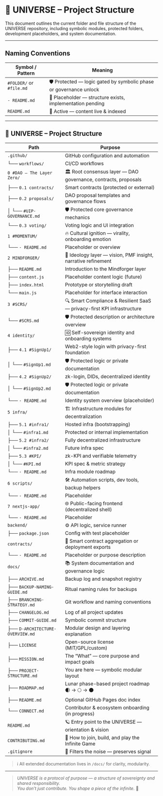 # 📂 UNIVERSE – Project Structure  
This document outlines the current folder and file structure of the UNIVERSE repository, including symbolic modules, protected folders, development placeholders, and system documentation.

---


## Naming Conventions

| Symbol / Pattern           | Meaning                                                                 |
|----------------------------|-------------------------------------------------------------------------|
| `#FOLDER/` or `#file.md`   | 🛡️ Protected — logic gated by symbolic phase or governance unlock       |
| `- README.md`              | 📎 Placeholder — structure exists, implementation pending                |
| `README.md`                | 📘 Active — content live & indexed                                       |


---


## 📂 UNIVERSE – Project Structure

| Path                             | Purpose                                                                 |
|----------------------------------|-------------------------------------------------------------------------|
| `.github/`                       | GitHub configuration and automation                                     |
| └── `workflows/`                 | CI/CD workflows                                                         |
| `0 #DAO – The Layer Zero/`       | 🏛️ Root consensus layer — DAO governance, contracts, proposals          |
| ├── `0.1 contracts/`             | Smart contracts (protected or external)                                 |
| ├── `0.2 proposals/`             | DAO proposal templates and governance flows                             |
| │   └── `#UIP-GOVERNANCE.md`     | 🛡️ Protected core governance mechanics                                   |
| └── `0.3 voting/`                | Voting logic and UI integration                                         |
| `1 #MOMENTUM/`                   | 🔥 Cultural ignition — virality, onboarding emotion                     |
| └── `- README.md`                | Placeholder or overview                                                 |
| `2 MINDFORGER/`                  | 🧠 Ideology layer — vision, PMF insight, narrative refinement           |
| ├── `README.md`                  | Introduction to the Mindforger layer                                    |
| ├── `content.js`                 | Placeholder content logic (future)                                      |
| ├── `index.html`                 | Prototype or storytelling draft                                         |
| └── `main.js`                    | Placeholder for interface interaction                                   |
| `3 #SCRS/`                       | 🔍 Smart Compliance & Resilient SaaS — privacy-first KPI infrastructure |
| └── `#SCRS.md`                   | 🛡️ Protected description or architecture overview                        |
| `4 identity/`                    | 🆔 Self-sovereign identity and onboarding systems                        |
| ├── `4.1 #SignUp1/`              | Web2-style login with privacy-first foundation                          |
| │   └── `#SignUp1.md`            | 🛡️ Protected logic or private documentation                              |
| ├── `4.2 #SignUp2/`              | zk-login, DIDs, decentralized identity                                  |
| │   └── `#SignUp2.md`            | 🛡️ Protected logic or private documentation                              |
| └── `- README.md`                | Identity system overview (placeholder)                                  |
| `5 infra/`                       | 🏗️ Infrastructure modules for decentralization                         |
| ├── `5.1 #infra1/`               | Hosted infra (bootstrapping)                                            |
| │   └── `#infra1.md`             | Protected or internal implementation                                    |
| ├── `5.2 #infra2/`               | Fully decentralized infrastructure                                      |
| │   └── `#infra2.md`             | Future infra spec                                                        |
| ├── `5.3 #KPI/`                  | zk-KPI and verifiable telemetry                                          |
| │   └── `#KPI.md`                | KPI spec & metric strategy                                               |
| └── `- README.md`                | Infra module roadmap                                                     |
| `6 scripts/`                     | 🛠️ Automation scripts, dev tools, backup helpers                         |
| └── `- README.md`                | Placeholder                                                             |
| `7 nextjs-app/`                  | 🌐 Public-facing frontend (decentralized shell)                          |
| └── `- README.md`                | Placeholder                                                             |
| `backend/`                       | ⚙️ API logic, service runner                                             |
| ├── `package.json`               | Config with test placeholder                                            |
| `contracts/`                     | 🔐 Smart contract aggregation or deployment exports                      |
| └── `- README.md`                | Placeholder or purpose description                                      |
| `docs/`                          | 📚 System documentation and governance logic                             |
| ├── `ARCHIVE.md`                 | Backup log and snapshot registry                                        |
| ├── `BACKUP-NAMING-GUIDE.md`     | Ritual naming rules for backups                                         |
| ├── `BRANCHING-STRATEGY.md`      | Git workflow and naming conventions                                     |
| ├── `CHANGELOG.md`               | Log of all project updates                                              |
| ├── `COMMIT-GUIDE.md`            | Symbolic commit structure                                               |
| ├── `D-ARCHITECTURE-OVERVIEW.md` | Modular design and layering explanation                                 |
| ├── `LICENSE`                    | Open-source license (MIT/GPL/custom)                                    |
| ├── `MISSION.md`                 | The “What” — core purpose and impact goals                              |
| ├── `PROJECT-STRUCTURE.md`       | You are here — symbolic modular layout                                  |
| ├── `ROADMAP.md`                 | Lunar phase-based project roadmap 🌒 → 🌕 → 🌑                            |
| ├── `README.md`                  | Optional GitHub Pages doc index                                         |
| └── `CONNECT.md`                 | Contributor & ecosystem onboarding (in progress)                        |
| `README.md`      | 🪐 Entry point to the UNIVERSE — orientation & vision  |
| `CONTRIBUTING.md`| 🤝 How to join, build, and play the Infinite Game      |
| `.gitignore`     | 🐚 Filters the noise — preserves signal                 |

> ℹ️ All extended documentation lives in `/docs/` for clarity, modularity.

---

> _UNIVERSE is a protocol of purpose — a structure of sovereignty and shared responsibility.  
> You don’t just contribute. You shape a piece of the infinite._ 🌌
